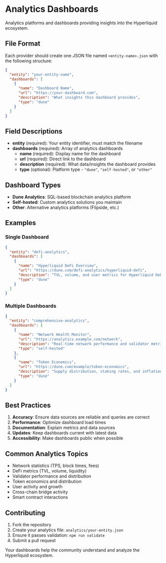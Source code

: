 # Analytics Dashboards

Analytics platforms and dashboards providing insights into the Hyperliquid ecosystem.

## File Format

Each provider should create one JSON file named `<entity-name>.json` with the following structure:

```json
{
  "entity": "your-entity-name",
  "dashboards": [
    {
      "name": "Dashboard Name",
      "url": "https://your-dashboard.com",
      "description": "What insights this dashboard provides",
      "type": "dune"
    }
  ]
}
```

## Field Descriptions

- **entity** (required): Your entity identifier, must match the filename
- **dashboards** (required): Array of analytics dashboards
  - **name** (required): Display name for the dashboard
  - **url** (required): Direct link to the dashboard
  - **description** (required): What data/insights the dashboard provides
  - **type** (optional): Platform type - `"dune"`, `"self-hosted"`, or `"other"`

## Dashboard Types

- **Dune Analytics**: SQL-based blockchain analytics platform
- **Self-hosted**: Custom analytics solutions you maintain
- **Other**: Alternative analytics platforms (Flipside, etc.)

## Examples

### Single Dashboard
```json
{
  "entity": "defi-analytics",
  "dashboards": [
    {
      "name": "Hyperliquid DeFi Overview",
      "url": "https://dune.com/defi-analytics/hyperliquid-defi",
      "description": "TVL, volume, and user metrics for Hyperliquid DeFi protocols",
      "type": "dune"
    }
  ]
}
```

### Multiple Dashboards
```json
{
  "entity": "comprehensive-analytics",
  "dashboards": [
    {
      "name": "Network Health Monitor",
      "url": "https://analytics.example.com/network",
      "description": "Real-time network performance and validator metrics",
      "type": "self-hosted"
    },
    {
      "name": "Token Economics",
      "url": "https://dune.com/example/token-economics",
      "description": "Supply distribution, staking rates, and inflation metrics",
      "type": "dune"
    }
  ]
}
```

## Best Practices

1. **Accuracy**: Ensure data sources are reliable and queries are correct
2. **Performance**: Optimize dashboard load times
3. **Documentation**: Explain metrics and data sources
4. **Updates**: Keep dashboards current with latest data
5. **Accessibility**: Make dashboards public when possible

## Common Analytics Topics

- Network statistics (TPS, block times, fees)
- DeFi metrics (TVL, volume, liquidity)
- Validator performance and distribution
- Token economics and distribution
- User activity and growth
- Cross-chain bridge activity
- Smart contract interactions

## Contributing

1. Fork the repository
2. Create your analytics file: `analytics/your-entity.json`
3. Ensure it passes validation: `npm run validate`
4. Submit a pull request

Your dashboards help the community understand and analyze the Hyperliquid ecosystem. 